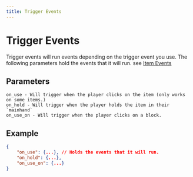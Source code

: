 ```yaml
---
title: Trigger Events
---
```


# Trigger Events

Trigger events will run events depending on the trigger event you use. The following parameters hold the events that it will run. see [Item Events](/morenbt/item/events)

## Parameters

```
on_use - Will trigger when the player clicks on the item (only works on some items.)
on_hold - Will trigger when the player holds the item in their `mainhand`
on_use_on - Will trigger when the player clicks on a block.
```

## Example

```json
{
    "on_use": {...}, // Holds the events that it will run.
    "on_hold": {...},
    "on_use_on": {...}
}
```
